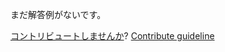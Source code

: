 
まだ解答例がないです。

[コントリビュートしませんか](https://github.com/BFEdev/BFE.dev-solutions/blob/main/problem/previous-left-sibling_ja.md)?  [Contribute guideline](https://github.com/BFEdev/BFE.dev-solutions#how-to-contribute)
